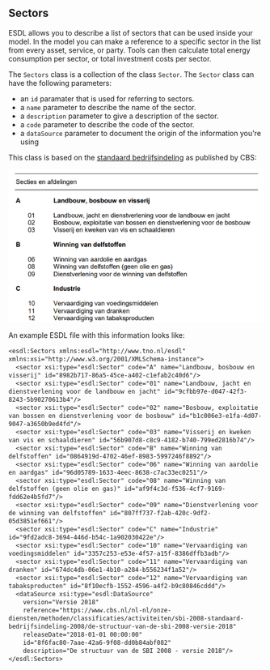 ## Sectors

ESDL allows you to describe a list of sectors that can be used inside your model. In the model you can make a reference to a specific sector in the list from every asset, service, or party. Tools can then calculate total energy consumption per sector, or total investment costs per sector.

The `Sectors` class is a collection of the class `Sector`. The `Sector` class can have the following parameters:
- an `id` paramater that is used for referring to sectors.
- a `name` parameter to describe the name of the sector.
- a `description` parameter to give a description of the sector.
- a `code` parameter to describe the code of the sector.
- a `dataSource` parameter to document the origin of the information you're using

This class is based on the [standaard bedrijfsindeling](https://www.cbs.nl/-/media/_pdf/2018/17/sbi-2008-versie-2018.pdf) as published by CBS:

![](../../../.gitbook/assets/CBS-standaard-bedrijfsindeling.PNG)

An example ESDL file with this information looks like:

```markup
<esdl:Sectors xmlns:esdl="http://www.tno.nl/esdl" xmlns:xsi="http://www.w3.org/2001/XMLSchema-instance">
  <sector xsi:type="esdl:Sector" code="A" name="Landbouw, bosbouw en visserij" id="8982b717-86a5-45ce-a402-c1efab2c40d6"/>
  <sector xsi:type="esdl:Sector" code="01" name="Landbouw, jacht en dienstverlening voor de landbouw en jacht" id="9cfbb97e-d047-42f3-8243-5b90270613b4"/>
  <sector xsi:type="esdl:Sector" code="02" name="Bosbouw, exploitatie van bossen en dienstverlening voor de bosbouw" id="b1c006e3-e1fa-4d07-9047-a3650b9ed4fd"/>
  <sector xsi:type="esdl:Sector" code="03" name="Visserij en kweken van vis en schaaldieren" id="56b907d8-c8c9-4182-b740-799ed2816b74"/>
  <sector xsi:type="esdl:Sector" code="B" name="Winning van delfstoffen" id="0864919d-4702-46ef-8983-5997246f8892"/>
  <sector xsi:type="esdl:Sector" code="06" name="Winning van aardolie en aardgas" id="96d05789-1633-4eec-8638-c7ac33ec0251"/>
  <sector xsi:type="esdl:Sector" code="08" name="Winning van delfstoffen (geen olie en gas)" id="af9f4c3d-f536-4cf7-9169-fdd62e4b5fd7"/>
  <sector xsi:type="esdl:Sector" code="09" name="Dienstverlening voor de winning van delfstoffen" id="807ff737-f2ab-420c-9df2-05d3851ef661"/>
  <sector xsi:type="esdl:Sector" code="C" name="Industrie" id="9fd2adc8-3694-446d-b54c-1a902030422e"/>
  <sector xsi:type="esdl:Sector" code="10" name="Vervaardiging van voedingsmiddelen" id="3357c253-e53e-4f57-a15f-8386dffb3adb"/>
  <sector xsi:type="esdl:Sector" code="11" name="Vervaardiging van dranken" id="674dc4db-06e1-4b10-a284-b556234f1a52"/>
  <sector xsi:type="esdl:Sector" code="12" name="Vervaardiging van tabaksproducten" id="8f10ecfb-1552-4596-a4f2-b9c80846cddd"/>
  <dataSource xsi:type="esdl:DataSource"
    version="Versie 2018"
	reference="https://www.cbs.nl/nl-nl/onze-diensten/methoden/classificaties/activiteiten/sbi-2008-standaard-bedrijfsindeling-2008/de-structuur-van-de-sbi-2008-versie-2018"
	releaseDate="2018-01-01 00:00:00"
	id="8f6fac80-7aae-42a6-9f08-dd0b84abf082"
	description="De structuur van de SBI 2008 - versie 2018"/>
</esdl:Sectors>
```